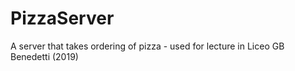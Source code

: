 # PizzaServer
A server that takes ordering of pizza - used for lecture in Liceo GB Benedetti (2019)
